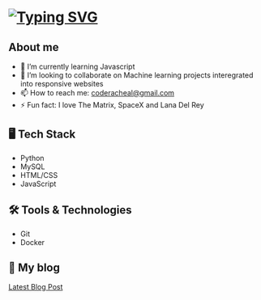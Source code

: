 # [![Typing SVG](https://readme-typing-svg.herokuapp.com?size=35&duration=3000&color=66ff66&center=true&vCenter=true&width=1000&lines=Hi+there!%F0%9F%91%8B;I'm+Racheal+Appiah-kubi+!%F0%9F%A4%97;Nice+to+meet+you!%F0%9F%98%84)](https://git.io/typing-svg) 

## About me

- 🌱 I’m currently learning Javascript
- 👯 I’m looking to collaborate on Machine learning projects interegrated into responsive websites
- 📫 How to reach me: coderacheal@gmail.com
- ⚡ Fun fact: I love The Matrix, SpaceX and Lana Del Rey

## 🖥️ Tech Stack
- Python
- MySQL
- HTML/CSS
- JavaScript

## 🛠️ Tools & Technologies
- Git
- Docker

## 📰 My blog
[Latest Blog Post](https://rb.gy/1ssy6b)
